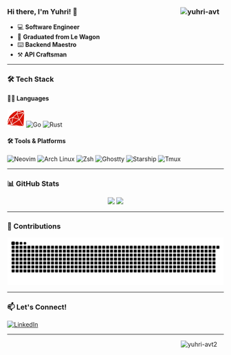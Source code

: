 ### Hi there, I'm Yuhri! 👋 <img align="right" alt="yuhri-avt" width="20%" src="https://cdn.discordapp.com/attachments/244891533386579969/887345453237149716/4hsh.gif">

- 💻 **Software Engineer**
- 🚐 **Graduated from Le Wagon**
- ⌨️ **Backend Maestro**
- ⚒️ **API Craftsman**

---

### 🛠️ Tech Stack

#### 🧑‍💻 Languages
<p align="left">
  <img src="https://raw.githubusercontent.com/devicons/devicon/master/icons/ruby/ruby-plain.svg" alt="Ruby" width="40" height="40" />
  <img src="https://cdn.jsdelivr.net/gh/devicons/devicon@latest/icons/go/go-original.svg" alt="Go" width="40" height="40" />
  <img src="https://cdn.jsdelivr.net/gh/devicons/devicon@latest/icons/rust/rust-line.svg" alt="Rust" width="40" height="40" />
</p>

#### 🛠️ Tools & Platforms
<p align="left">
  <img src="https://img.shields.io/badge/Neovim-%2357A143.svg?style=for-the-badge&logo=neovim&logoColor=white" alt="Neovim" />
  <img src="https://img.shields.io/badge/Arch_Linux-1793D1?style=for-the-badge&logo=arch-linux&logoColor=white" alt="Arch Linux" />
  <img src="https://img.shields.io/badge/Zsh-1B2C34?style=for-the-badge&logo=gnu-bash&logoColor=white" alt="Zsh" />
  <img src="https://img.shields.io/badge/Ghostty-000000?style=for-the-badge&logo=ghost&logoColor=white" alt="Ghostty" />
  <img src="https://img.shields.io/badge/Starship-DD0B78?style=for-the-badge&logo=starship&logoColor=white" alt="Starship" />
  <img src="https://img.shields.io/badge/Tmux-1BB91F?style=for-the-badge&logo=tmux&logoColor=white" alt="Tmux" />
</p>

---

### 📊 GitHub Stats

<p align="center">
  <img height="160em" src="https://github-readme-stats.vercel.app/api?username=Yuhribrp&show_icons=true&theme=material-palenight&include_all_commits=true&count_private=true" />
  <img height="160em" src="https://github-readme-stats.vercel.app/api/top-langs/?username=Yuhribrp&layout=compact&langs_count=7&theme=material-palenight" />
</p>

---

### 🐍 Contributions

![Snake animation](https://github.com/Yuhribrp/Yuhribrp/blob/output/github-contribution-grid-snake.svg)

---

### 📫 Let's Connect!

<p align="left">
  <a href="https://www.linkedin.com/in/yuhri-benaion-851bb9216/" target="_blank">
    <img src="https://img.shields.io/badge/-LinkedIn-%230077B5?style=for-the-badge&logo=linkedin&logoColor=white" alt="LinkedIn" />
  </a>
</p>

---

<img align="right" alt="yuhri-avt2" height="100" width="100" src="https://cdn.discordapp.com/attachments/244891533386579969/887345771219914792/Xqg8.gif">
